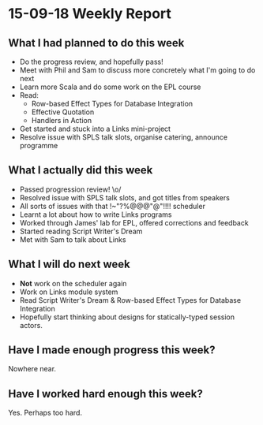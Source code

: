 # 15-09-18 Weekly Report

## What I had planned to do this week
* Do the progress review, and hopefully pass!
* Meet with Phil and Sam to discuss more concretely what I'm going to do
  next
* Learn more Scala and do some work on the EPL course
* Read:
  * Row-based Effect Types for Database Integration
  * Effective Quotation
  * Handlers in Action
* Get started and stuck into a Links mini-project
* Resolve issue with SPLS talk slots, organise catering, announce
  programme


## What I actually did this week
* Passed progression review! \o/
* Resolved issue with SPLS talk slots, and got titles from speakers
* All sorts of issues with that !~"?%@@@"@"!!!! scheduler
* Learnt a lot about how to write Links programs
* Worked through James' lab for EPL, offered corrections and feedback
* Started reading Script Writer's Dream
* Met with Sam to talk about Links

## What I will do next week
* **Not** work on the scheduler again
* Work on Links module system
* Read Script Writer's Dream & Row-based Effect Types for Database Integration
* Hopefully start thinking about designs for statically-typed session
  actors.

## Have I made enough progress this week?
Nowhere near.

## Have I worked hard enough this week?
Yes. Perhaps too hard.
